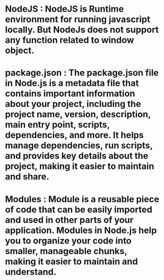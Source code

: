 # NodeJS : NodeJS is Runtime environment for running javascript locally. But NodeJs does not support any function related to window object.

# package.json : The package.json file in Node.js is a metadata file that contains important information about your project, including the project name, version, description, main entry point, scripts, dependencies, and more. It helps manage dependencies, run scripts, and provides key details about the project, making it easier to maintain and share.

# Modules : Module is a reusable piece of code that can be easily imported and used in other parts of your application. Modules in Node.js help you to organize your code into smaller, manageable chunks, making it easier to maintain and understand.